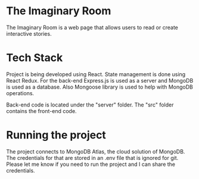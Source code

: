 # The Imaginary Room

The Imaginary Room is a web page that allows users to read or create interactive stories.

# Tech Stack

Project is being developed using React. State management is done using React Redux. For the back-end Express.js is used
as a server and MongoDB is used as a database. Also Mongoose library is used to help with MongoDB operations.

Back-end code is located under the "server" folder. The "src" folder contains the front-end code.

# Running the project

The project connects to MongoDB Atlas, the cloud solution of MongoDB. The credentials for that are stored in an .env file that is ignored for git. Please let me know if you need to run the project and I can share the credentials.
